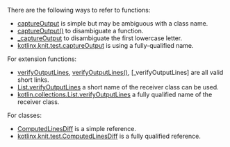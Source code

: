 There are the following ways to refer to functions:
* [captureOutput] is simple but may be ambiguous with a class name.
* [captureOutput()] to disambiguate a function.
* [_captureOutput] to disambiguate the first lowercase letter.
* [kotlinx.knit.test.captureOutput] is using a fully-qualified name. 

For extension functions:
* [verifyOutputLines], [verifyOutputLines()], [_verifyOutputLines] are all valid short links.
* [List.verifyOutputLines] a short name of the receiver class can be used.
* [kotlin.collections.List.verifyOutputLines] a fully qualified name of the receiver class.

For classes:
* [ComputedLinesDiff] is a simple reference.
* [kotlinx.knit.test.ComputedLinesDiff] is a fully qualified reference.

<!--- MODULE kotlinx-knit-test -->
<!--- INDEX kotlinx.knit.test -->

[captureOutput]: https://example.com/kotlinx-knit-test/kotlinx.knit.test/capture-output.html
[captureOutput()]: https://example.com/kotlinx-knit-test/kotlinx.knit.test/capture-output.html
[_captureOutput]: https://example.com/kotlinx-knit-test/kotlinx.knit.test/capture-output.html
[kotlinx.knit.test.captureOutput]: https://example.com/kotlinx-knit-test/kotlinx.knit.test/capture-output.html
[verifyOutputLines]: https://example.com/kotlinx-knit-test/kotlinx.knit.test/kotlin.collections.-list/verify-output-lines.html
[verifyOutputLines()]: https://example.com/kotlinx-knit-test/kotlinx.knit.test/kotlin.collections.-list/verify-output-lines.html
[List.verifyOutputLines]: https://example.com/kotlinx-knit-test/kotlinx.knit.test/kotlin.collections.-list/verify-output-lines.html
[kotlin.collections.List.verifyOutputLines]: https://example.com/kotlinx-knit-test/kotlinx.knit.test/kotlin.collections.-list/verify-output-lines.html
[ComputedLinesDiff]: https://example.com/kotlinx-knit-test/kotlinx.knit.test/-computed-lines-diff/index.html
[kotlinx.knit.test.ComputedLinesDiff]: https://example.com/kotlinx-knit-test/kotlinx.knit.test/-computed-lines-diff/index.html

<!--- END -->
